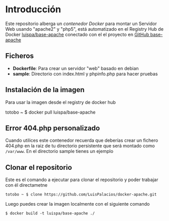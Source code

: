 # Introducción

Este repositorio alberga un *contenedor Docker* para montar un Servidor Web usando "apache2" y "php5", está automatizado en el Registry Hub de Docker [luispa/base-apache](https://registry.hub.docker.com/u/luispa/base-apache/) conectado con el el proyecto en [GitHub base-apache](https://github.com/LuisPalacios/base-apache)


## Ficheros

* **Dockerfile**: Para crear un servidor "web" basado en debian
* **sample**: Directorio con index.html y phpinfo.php para hacer pruebas

## Instalación de la imagen

Para usar la imagen desde el registry de docker hub

  totobo ~ $ docker pull luispa/base-apache


## Error 404.php personalizado

Cuando utilices este contenedor recuerda que deberías crear un fichero 404.php en la raiz de tu directorio persistente que será montado como ```/var/www```. En el directorio sample tienes un ejemplo


## Clonar el repositorio

Este es el comando a ejecutar para clonar el repositorio y poder trabajar con él directametne

    totobo ~ $ clone https://github.com/LuisPalacios/docker-apache.git

Luego puedes crear la imagen localmente con el siguiente comando

    $ docker build -t luispa/base-apache ./
